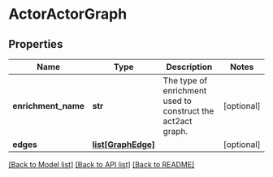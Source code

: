 # ActorActorGraph

## Properties
Name | Type | Description | Notes
------------ | ------------- | ------------- | -------------
**enrichment_name** | **str** | The type of enrichment used to construct the act2act graph. | [optional] 
**edges** | [**list[GraphEdge]**](GraphEdge.md) |  | [optional] 

[[Back to Model list]](../README.md#documentation-for-models) [[Back to API list]](../README.md#documentation-for-api-endpoints) [[Back to README]](../README.md)

